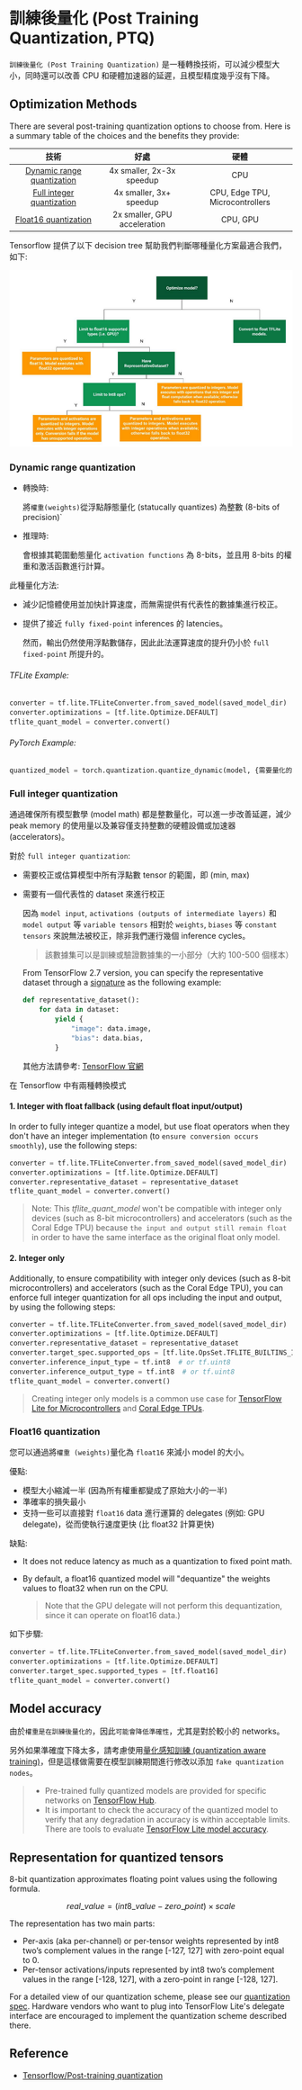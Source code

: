 # 訓練後量化 (Post Training Quantization, PTQ)

`訓練後量化 (Post Training Quantization)` 是一種轉換技術，可以減少模型大小，同時還可以改善 CPU 和硬體加速器的延遲，且模型精度幾乎沒有下降。

## Optimization Methods

There are several post-training quantization options to choose from. Here is a summary table of the choices and the benefits they provide:

| 技術 | 好處 | 硬體 |
| :-: | :-: | :-: |
| [Dynamic range quantization](#dynamic-range-quantization) | 4x smaller, 2x-3x speedup | CPU |
| [Full integer quantization](#full-integer-quantization) | 4x smaller, 3x+ speedup | CPU, Edge TPU, Microcontrollers |
| [Float16 quantization](#float16-quantization)  | 2x smaller, GPU acceleration | CPU, GPU |

Tensorflow 提供了以下 decision tree 幫助我們判斷哪種量化方案最適合我們，如下:

![](images/PTQ.png)

### Dynamic range quantization

- 轉換時:

    將`權重(weights)`從浮點靜態量化 (statucally quantizes) 為整數 (8-bits of precision)`

- 推理時:

    會根據其範圍動態量化 `activation functions` 為 8-bits，並且用 8-bits 的權重和激活函數進行計算。

此種量化方法:

- 減少記憶體使用並加快計算速度，而無需提供有代表性的數據集進行校正。
- 提供了接近 `fully fixed-point` inferences 的 latencies。

    然而，輸出仍然使用浮點數儲存，因此此法運算速度的提升仍小於 `full fixed-point` 所提升的。

###### TFLite Example:

```python
converter = tf.lite.TFLiteConverter.from_saved_model(saved_model_dir)
converter.optimizations = [tf.lite.Optimize.DEFAULT]
tflite_quant_model = converter.convert()
```

###### PyTorch Example:

```python
quantized_model = torch.quantization.quantize_dynamic(model, {需要量化的layer}, dtype=torch.qint8)
```

### Full integer quantization

通過確保所有模型數學 (model math) 都是整數量化，可以進一步改善延遲，減少 peak memory 的使用量以及兼容僅支持整數的硬體設備或加速器 (accelerators)。

對於 `full integer quantization`:

- 需要校正或估算模型中所有浮點數 tensor 的範圍，即 (min, max)
- 需要有一個代表性的 dataset 來進行校正

    因為 `model input`, `activations (outputs of intermediate layers)` 和 `model output` 等 `variable tensors` 相對於 `weights`, `biases` 等 `constant tensors` 來說無法被校正，除非我們運行幾個 inference cycles。

    > 該數據集可以是訓練或驗證數據集的一小部分（大約 100-500 個樣本）

    From TensorFlow 2.7 version, you can specify the representative dataset through a [signature](https://www.tensorflow.org/lite/guide/signatures) as the following example:

    ```python
    def representative_dataset():
        for data in dataset:
            yield {
                "image": data.image,
                "bias": data.bias,
            }
    ```

    其他方法請參考: [TensorFlow 官網](https://www.tensorflow.org/lite/performance/post_training_quantization#full_integer_quantization)

在 Tensorflow 中有兩種轉換模式

#### 1. Integer with float fallback (using default float input/output)

In order to fully integer quantize a model, but use float operators when they don't have an integer implementation (to `ensure conversion occurs smoothly`), use the following steps:

```python
converter = tf.lite.TFLiteConverter.from_saved_model(saved_model_dir)
converter.optimizations = [tf.lite.Optimize.DEFAULT]
converter.representative_dataset = representative_dataset
tflite_quant_model = converter.convert()
```

> Note: This *tflite_quant_model* won't be compatible with integer only devices (such as 8-bit microcontrollers) and accelerators (such as the Coral Edge TPU) because `the input and output still remain float` in order to have the same interface as the original float only model.

#### 2. Integer only

Additionally, to ensure compatibility with integer only devices (such as 8-bit microcontrollers) and accelerators (such as the Coral Edge TPU), you can enforce full integer quantization for all ops including the input and output, by using the following steps:

```python
converter = tf.lite.TFLiteConverter.from_saved_model(saved_model_dir)
converter.optimizations = [tf.lite.Optimize.DEFAULT]
converter.representative_dataset = representative_dataset
converter.target_spec.supported_ops = [tf.lite.OpsSet.TFLITE_BUILTINS_INT8]
converter.inference_input_type = tf.int8  # or tf.uint8
converter.inference_output_type = tf.int8  # or tf.uint8
tflite_quant_model = converter.convert()
```

> Creating integer only models is a common use case for [TensorFlow Lite for Microcontrollers](https://www.tensorflow.org/lite/microcontrollers) and [Coral Edge TPUs](https://coral.ai/).

### Float16 quantization

您可以通過將`權重 (weights)`量化為 `float16` 來減小 model 的大小。

優點:

- 模型大小縮減一半 (因為所有權重都變成了原始大小的一半)
- 準確率的損失最小
- 支持一些可以直接對 `float16` data 進行運算的 delegates (例如: GPU delegate)，從而使執行速度更快 (比 float32 計算更快)

缺點:

- It does not reduce latency as much as a quantization to fixed point math.

- By default, a float16 quantized model will "dequantize" the weights values to float32 when run on the CPU.

    > Note that the GPU delegate will not perform this dequantization, since it can operate on float16 data.)

如下步驟:

```python
converter = tf.lite.TFLiteConverter.from_saved_model(saved_model_dir)
converter.optimizations = [tf.lite.Optimize.DEFAULT]
converter.target_spec.supported_types = [tf.float16]
tflite_quant_model = converter.convert()
```

## Model accuracy

由於`權重是在訓練後量化的`，因此`可能會降低準確性`，尤其是對於較小的 networks。

另外如果準確度下降太多，請考慮使用[量化感知訓練 (quantization aware training)](https://www.tensorflow.org/model_optimization/guide/quantization/training)，但是這樣做需要在模型訓練期間進行修改以添加 `fake quantization nodes`。

> - Pre-trained fully quantized models are provided for specific networks on [TensorFlow Hub](https://tfhub.dev/s?deployment-format=lite&q=quantized).
> - It is important to check the accuracy of the quantized model to verify that any degradation in accuracy is within acceptable limits. There are tools to evaluate [TensorFlow Lite model accuracy](https://github.com/tensorflow/tensorflow/tree/master/tensorflow/lite/tools/evaluation/tasks).

## Representation for quantized tensors

8-bit quantization approximates floating point values using the following formula.

$$real\_value = (int8\_value - zero\_point) \times scale$$

The representation has two main parts:

- Per-axis (aka per-channel) or per-tensor weights represented by int8 two’s complement values in the range [-127, 127] with zero-point equal to 0.
- Per-tensor activations/inputs represented by int8 two’s complement values in the range [-128, 127], with a zero-point in range [-128, 127].

For a detailed view of our quantization scheme, please see our [quantization spec](https://www.tensorflow.org/lite/performance/quantization_spec). Hardware vendors who want to plug into TensorFlow Lite's delegate interface are encouraged to implement the quantization scheme described there.

## Reference

- [Tensorflow/Post-training quantization](https://www.tensorflow.org/lite/performance/post_training_quantization)

